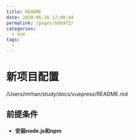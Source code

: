 ```yaml
---
title: README
date: 2020-06-26 17:00:44
permalink: /pages/bd69f2/
categories:
  - vue
tags:
  - 
---
```

# 新项目配置
/Users/mrhan/study/docs/vuepress/README.md
## 前提条件
* #### 安装node.js和npm


